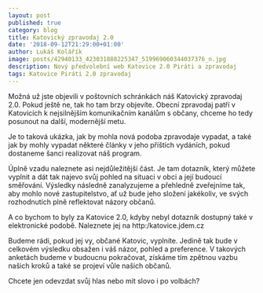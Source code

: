 ```yaml
---
layout: post
published: true
category: blog
title: Katovický zpravodaj 2.0
date: '2018-09-12T21:29:00+01:00'
author: Lukáš Kolářík
image: posts/42940133_423031888225347_519969060344037376_n.jpg
description: Nový předvolební web Katovice 2.0 Piráti a zpravodaj
tags: Katovice Piráti 2.0 zpravodaj
---
```


Možná už jste objevili v poštovních schránkách náš Katovický zpravodaj 2.0. Pokud ještě ne, tak ho tam brzy objevíte. Obecní zpravodaj patří v Katovicích k nejsilnějším komunikačním kanálům s občany, chceme ho tedy posunout na další, modernější metu. 

Je to taková ukázka, jak by mohla nová podoba zpravodaje vypadat, a také jak by mohly vypadat některé články v jeho příštích vydáních, pokud dostaneme šanci realizovat náš program. 

Úplně vzadu naleznete asi nejdůležitější část. Je tam dotazník, který můžete vyplnit a dát tak najevo svůj pohled na situaci v obci a její budoucí směřování. Výsledky následně zanalyzujeme a přehledně zveřejníme tak, aby mohlo nové zastupitelstvo, ať už bude jeho složení jakékoliv, ve svých rozhodnutích plně reflektovat názory občanů.

A co bychom to byly za Katovice 2.0, kdyby nebyl dotazník dostupný také v elektronické podobě. Naleznete jej na http:/katovice.jdem.cz

Budeme rádi, pokud jej vy, občané Katovic, vyplníte. Jedině tak bude v celkovém výsledku obsažen i váš názor, pohled a preference. V takových anketách budeme v budoucnu pokračovat, získáme tím zpětnou vazbu našich kroků a také se projeví vůle našich občanů.

Chcete jen odevzdat svůj hlas nebo mít slovo i po volbách?
